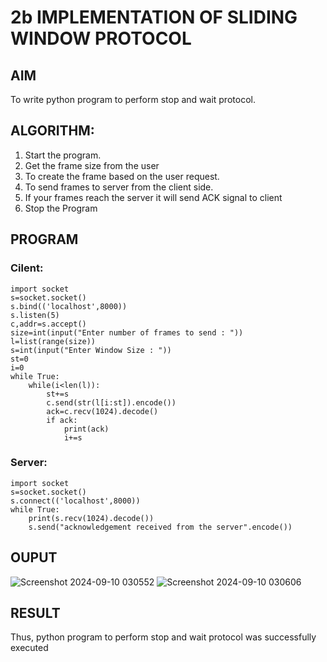 # 2b IMPLEMENTATION OF SLIDING WINDOW PROTOCOL
## AIM
To write python program to perform stop and wait protocol.
## ALGORITHM:
1. Start the program.
2. Get the frame size from the user
3. To create the frame based on the user request.
4. To send frames to server from the client side.
5. If your frames reach the server it will send ACK signal to client
6. Stop the Program
## PROGRAM
### Cilent:
```
import socket
s=socket.socket()
s.bind(('localhost',8000))
s.listen(5)
c,addr=s.accept()
size=int(input("Enter number of frames to send : "))
l=list(range(size))
s=int(input("Enter Window Size : "))
st=0
i=0
while True:
    while(i<len(l)):
        st+=s
        c.send(str(l[i:st]).encode())
        ack=c.recv(1024).decode()
        if ack:
            print(ack)
            i+=s
```
### Server:
```
import socket
s=socket.socket()
s.connect(('localhost',8000))
while True:
    print(s.recv(1024).decode())
    s.send("acknowledgement received from the server".encode())
```
## OUPUT
![Screenshot 2024-09-10 030552](https://github.com/user-attachments/assets/9cd641ce-87d6-4c14-838e-1b1594b5b4ed)
![Screenshot 2024-09-10 030606](https://github.com/user-attachments/assets/a17dfe31-3133-4b97-b5ca-9a405a42ce19)
## RESULT
Thus, python program to perform stop and wait protocol was successfully executed
